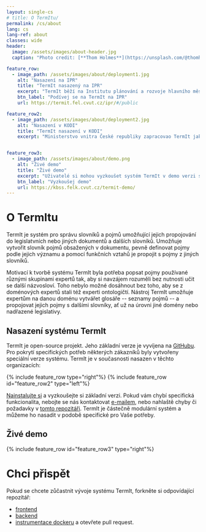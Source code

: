 ```yaml
---
layout: single-cs
# title: O TermItu/
permalink: /cs/about
lang: cs
lang-ref: about
classes: wide
header:
  image: /assets/images/about-header.jpg
  caption: "Photo credit: [**Thom Holmes**](https://unsplash.com/@thomholmes?utm_source=unsplash&utm_medium=referral&utm_content=creditCopyText) on [**Unsplash**](http://unsplash.com/)"

feature_row:
  - image_path: /assets/images/about/deployment1.jpg
    alt: "Nasazení na IPR"
    title: "TermIt nasazený na IPR"
    excerpt: "TermIt běží na Institutu plánování a rozvoje hlavního města Prahy (IPR) od roku 2021. Od samého začátku byl systém TermIt vytvářen v projektu OPPPR a IPR testoval jeho použitelnost k popisu Metropolitního plánu Prahy a jeho navázání na legislativní pojmy. Dnes je TermIt na IPR používán k systematizaci terminologií v dalších projektech, jako například Jednotný výměnný formát digitální technické mapy (JVF DTM) nebo Informační model budov (BIM)."
    btn_label: "Podívej se na TermIt na IPR"
    url: https://termit.fel.cvut.cz/ipr/#/public

feature_row2:
  - image_path: /assets/images/about/deployment2.jpg
    alt: "Nasazení v KODI"
    title: "TermIt nasazení v KODI"
    excerpt: "Ministerstvo vnitra České republiky zapracovao TermIt jako součást výrobní linky pro tvorby otevřených dat, včetně odpovídající dokumentace. TermIt slouží jako nástroj pro tvorbu glosářů legislativních slovníků. Ty jsou pak používány k anotaci datových sad a k vytváření propojení mezi legislativními dokumenty. Obsah tohoto nasazení zatím není veřejně přístupný."


feature_row3:
  - image_path: /assets/images/about/demo.png
    alt: "Živé demo"
    title: "Živé demo"
    excerpt: "Uživatelé si mohou vyzkoušet systém TermIt v demo verzi s omezeným přístupem. V demo verzi lze vyhledávat ve slovnících a pojmech a obsahuje mimo jiné Metropolitní plán Prahy, Stavební zákony České republiky a Nového Zélandu."
    btn_label: "Vyzkoušej demo"
    url: https://kbss.felk.cvut.cz/termit-demo/
---
```


# O TermItu

TermIt je systém pro správu slovníků a pojmů umožňující jejich propojování do legislatvních nebo jiných dokumentů a dalších slovníků. Umožňuje vytvořit slovník pojmů obsažených v dokumentu, pevně definovat pojmy podle jejich významu a pomocí funkčních vztahů je propojit s pojmy z jiných slovníků.

Motivací k tvorbě systému TermIt byla potřeba popsat pojmy používané různými skupinami expertů tak, aby si navzájem rozuměli bez nutnosti učit se další názvosloví. Toho nebylo možné dosáhnout bez toho, aby se z doménových expertů stali též experti ontologičtí. Nástroj TermIt umožňuje expertům na danou doménu vytvářet glosáře -- seznamy pojmů -- a propojovat jejich pojmy s dalšími slovníky, ať už na úrovni jiné domény nebo nadřazené legislativy.

## Nasazení systému TermIt

TermIt je open-source projekt. Jeho základní verze je vyvíjena na [GitHubu](https://github.com/kbss-cvut/termit). Pro pokrytí specifických potřeb některých zákazníků byly vytvořeny speciální verze systému. TermIt je v současnosti nasazen v těchto organizacích:

{% include feature_row type="right"%}
{% include feature_row id="feature_row2" type="left"%}

[Nainstalujte si](/cs/install) a vyzkoušejte si základní verzi. Pokud vám chybí specifická funkcionalita, nebojte se nás kontaktovat [e-mailem](mailto:petr.kremen@fel.cvut.cz), nebo nahlaště chyby či požadavky v [tomto repozitáři](https://github.com/kbss-cvut/termit-ui). TermIt je částečně modulární systém a můžeme ho nasadit v podobě specifické pro Vaše potřeby.

## Živé demo

{% include feature_row id="feature_row3" type="right"%}


# Chci přispět

Pokud se chcete zůčastnit vývoje systému TermIt, forkněte si odpovídající repozítář:
- [frontend](https://github.com/kbss-cvut/termit-ui)
- [backend](https://github.com/kbss-cvut/termit)
- [instrumentace dockeru](https://github.com/kbss-cvut/termit-docker)
a otevřete pull request.
